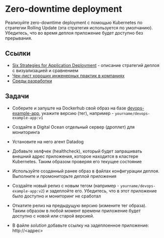 # Zero-downtime deployment

Реализуйте zero-downtime deployment с помощью Kubernetes по стратегии Rolling Update (эта стратегия используется по умолчанию). Убедитесь, что во время деплоя приложение будет доступно без прерывания.

## Ссылки

* [Six Strategies for Application Deployment](https://thenewstack.io/deployment-strategies/) - описание стратегий деплоя с визуализацией и сравнением
* [Чек-лист хороших инженерных практик в компаниях](https://guides.hexlet.io/check-list-of-engineering-practices/)
* [Среды разработки](https://ru.hexlet.io/blog/posts/environment)

## Задачи

* Соберите и запуште на Dockerhub свой образ на базе [devops-example-app](https://github.com/hexlet-components/devops-example-app), укажите версию (тег), например - `yourname/devops-example-app:v1`
* Создайте в Digital Ocean отдельный сервер (дроплет) для мониторинга
* Установите на него агент Datadog
* Добавьте хелфчек (healthcheck), который будет запрашивать внешний адрес приложения, которое находится в кластере Kubernetes. Таким образом проверяя его текущее состояние
* Используйте созданный ранее образ в файлах конфигурации деплоя. Выполните и промониторьте деплой приложения
* Создайте новый релиз с новым тегом (например - `yourname/devops-example-app:v2`) и задеплойте его. Убедитесь, что в этот приложение было доступно и мониторинг не сработал
* Откатите релиз на предыдущую версию (измените тег образа). Таким образом в любой момент времени приложение будет доступно с новой или старой версией.

* В файле *solution* добавьте ссылку на задеплоенное приложение: http://<адрес>
